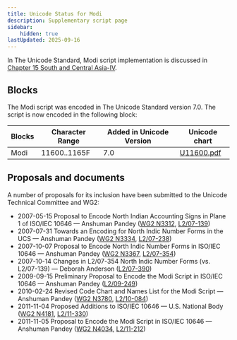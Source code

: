 ```yaml
---
title: Unicode Status for Modi
description: Supplementary script page
sidebar:
    hidden: true
lastUpdated: 2025-09-16
---
```


In The Unicode Standard, Modi script implementation is discussed in [Chapter 15 South and Central Asia-IV](http://www.unicode.org/versions/latest/ch15.pdf).

## Blocks

The Modi script was encoded in The Unicode Standard version 7.0. The script is now encoded in the following block:

| Blocks | Character Range | Added in Unicode Version | Unicode chart |
| ------ | --------------- | ------------------------ | ------------- |
| Modi  | 11600..1165F | 7.0 | [U11600.pdf](http://www.unicode.org/charts/PDF/U11600.pdf) |

## Proposals and documents

A number of proposals for its inclusion have been submitted to the Unicode Technical Committee and WG2:
- 2007-05-15 Proposal to Encode North Indian Accounting Signs in Plane 1 of ISO/IEC 10646 — Anshuman Pandey  ([WG2 N3312](https://www.unicode.org/wg2/docs/n3312.pdf), [L2/07-139](http://www.unicode.org/cgi-bin/GetMatchingDocs.pl?L2/07-139))
- 2007-07-31 Towards an Encoding for North Indic Number Forms in the UCS — Anshuman Pandey ([WG2 N3334](https://www.unicode.org/wg2/docs/n3334.pdf), [L2/07-238](http://www.unicode.org/cgi-bin/GetMatchingDocs.pl?L2/07-238))
- 2007-10-07 Proposal to Encode North Indic Number Forms in ISO/IEC 10646 — Anshuman Pandey ([WG2 N3367](https://www.unicode.org/wg2/docs/n3367.pdf), [L2/07-354](http://www.unicode.org/cgi-bin/GetMatchingDocs.pl?L2/07-354))
- 2007-10-14 Changes in L2/07-354 North Indic Number Forms (vs. L2/07-139) — Deborah Anderson ([L2/07-390](http://www.unicode.org/cgi-bin/GetMatchingDocs.pl?L2/07-390))
- 2009-09-15 Preliminary Proposal to Encode the Modi Script in ISO/IEC 10646 — Anshuman Pandey ([L2/09-249](http://www.unicode.org/cgi-bin/GetMatchingDocs.pl?L2/09-249))
- 2010-02-24 Revised Code Chart and Names List for the Modi Script — Anshuman Pandey ([WG2 N3780](https://www.unicode.org/wg2/docs/n3780.pdf), [L2/10-084](http://www.unicode.org/cgi-bin/GetMatchingDocs.pl?L2/10-084))
- 2011-11-04 Proposed Additions to ISO/IEC 10646 — U.S. National Body ([WG2 N4181](https://www.unicode.org/wg2/docs/n4181.pdf), [L2/11-330](http://www.unicode.org/cgi-bin/GetMatchingDocs.pl?L2/11-330))
- 2011-11-05 Proposal to Encode the Modi Script in ISO/IEC 10646 — Anshuman Pandey ([WG2 N4034](https://www.unicode.org/wg2/docs/n4034.pdf), [L2/11-212](http://www.unicode.org/cgi-bin/GetMatchingDocs.pl?L2/11-212))
